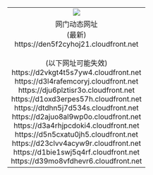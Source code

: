 ﻿<table>
  <tr></tr>
  <tr><td colspan=2 align=center><img src="https://den5f2cyhoj21.cloudfront.net/Up/oGate.jpg" /></td></tr>
  <tr><td colspan=2 align=center>网门动态网址<br/>(最新)
<br>https://den5f2cyhoj21.cloudfront.net
<br/><br/>(以下网址可能失效)
<br>https://d2vkgt4t5s7yw4.cloudfront.net
<br>https://d3l4rafemcoryj.cloudfront.net
<br>https://dju6plztisr3o.cloudfront.net
<br>https://d1oxd3erpes57h.cloudfront.net
<br>https://dtdhn5j7d534s.cloudfront.net
<br>https://d2ajuo8al9wp0o.cloudfront.net
<br>https://d3a4rhjpcdoki4.cloudfront.net
<br>https://d5n5cxatu0jh5.cloudfront.net
<br>https://d23clvv4acyw9r.cloudfront.net
<br>https://d1bie1swj5q4rf.cloudfront.net
<br>https://d39mo8vfdhevr6.cloudfront.net
    </td>
  </tr>
</table>
